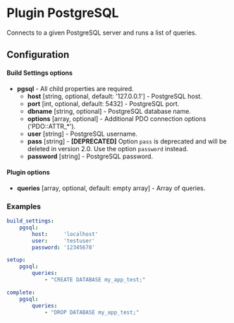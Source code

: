 Plugin PostgreSQL
=================

Connects to a given PostgreSQL server and runs a list of queries.

Configuration
-------------

#### Build Settings options

* **pgsql** - All child properties are required.
    * **host** [string, optional, default: '127.0.0.1'] - PostgreSQL host.
    * **port** [int, optional, default: 5432] - PostgreSQL port.
    * **dbname** [string, optional] - PostgreSQL database name.
    * **options** [array, optional] - Additional PDO connection options ('PDO::ATTR_*').
    * **user** [string] - PostgreSQL username.
    * **pass** [string] - **[DEPRECATED]** Option `pass` is deprecated and will be deleted in version 2.0. Use the option 
    `password` instead.
    * **password** [string] - PostgreSQL password.

#### Plugin options

* **queries** [array, optional, default: empty array] - Array of queries.

### Examples

```yaml
build_settings:
    pgsql:
        host:     'localhost'
        user:     'testuser'
        password: '12345678'

setup:
    pgsql:
        queries:
            - "CREATE DATABASE my_app_test;"

complete:
    pgsql:
        queries:
            - "DROP DATABASE my_app_test;"
```
